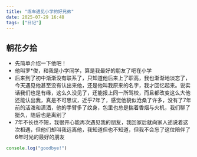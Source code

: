 ```yaml
---
title: "练车遇见小学的好兄弟"
date: 2025-07-29 16:48
tags: ["日记"]
---
```

## 朝花夕拾
- 先简单介绍一下他吧！
- 他叫罗*俊，和我是小学同学，算是我最好的朋友了吧在小学
- 后来到了初中渐渐没有联系了，只知道他后来上了职高，我也渐渐地淡忘了，今天遇见他甚至没有认出来他，还是他叫我原来的名字，我才回忆起来。说实话我们也是有缘，这么久没见了，还能报上同一所驾校，而且都改变这么大他还能认出我，真是不可思议，近乎7年了，感觉他貌似沧桑了许多，没有了7年前的活泼和潇洒，他的手臂多了纹身，包里也总是揣着香烟与火机，我们聊了挺久，随后也是离别了
- 7年不长也不短，我很开心能再次遇见我的朋友，我回家后就向家人述说着这次相遇，但他们却叫我远离他，我知道但也不知道，但我不会忘了这位陪伴了6年时光的最好的朋友
```javascript
console.log("goodbye!")
```